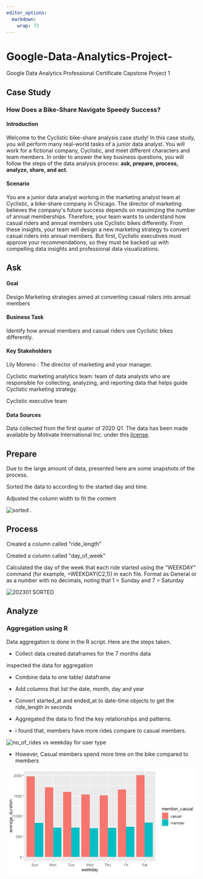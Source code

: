 ```yaml
---
editor_options: 
  markdown: 
    wrap: 72
---
```


# Google-Data-Analytics-Project-

Google Data Analytics Professional Certificate Capstone Project 1

## Case Study

### How Does a Bike-Share Navigate Speedy Success?

#### Introduction

Welcome to the Cyclistic bike-share analysis case study! In this case
study, you will perform many real-world tasks of a junior data analyst.
You will work for a fictional company, Cyclistic, and meet different
characters and team members. In order to answer the key business
questions, you will follow the steps of the data analysis process:
**ask, prepare, process, analyze, share, and act.**

#### Scenario

You are a junior data analyst working in the marketing analyst team at
Cyclistic, a bike-share company in Chicago. The director of marketing
believes the company's future success depends on maximizing the number
of annual memberships. Therefore, your team wants to understand how
casual riders and annual members use Cyclistic bikes differently. From
these insights, your team will design a new marketing strategy to
convert casual riders into annual members. But first, Cyclistic
executives must approve your recommendations, so they must be backed up
with compelling data insights and professional data visualizations.

## Ask

#### Goal

Design Marketing strategies aimed at converting casual riders into
annual members

#### Business Task

Identify how annual members and casual riders use Cyclistic bikes
differently.

#### Key Stakeholders

Lily Moreno : The director of marketing and your manager.

Cyclistic marketing analytics team: team of data analysts who are
responsible for collecting, analyzing, and reporting data that helps
guide Cyclistic marketing strategy.

Cyclistic executive team

#### Data Sources

Data collected from the first quater of 2020 Q1. The data has been made
available by Motivate International Inc. under this
[license](https://divvybikes.com/data-license-agreement).

## Prepare

Due to the large amount of data, presented here are some snapshots of
the process.

Sorted the data to according to the started day and time.

Adjusted the column width to fit the content

![sorted](https://github.com/am-eric/Google-Data-Analytics-Project-/assets/64156869/9e98fd80-9f13-4e1a-93c2-ed93f6f17832)
.

## Process

Created a column called "ride_length"

Created a column called "day_of_week"

Calculated the day of the week that each ride started using the
"WEEKDAY" command (for example, =WEEKDAY(C2,1)) in each file. Format as
General or as a number with no decimals, noting that 1 = Sunday and 7 =
Saturday

![202301
SORTED](https://github.com/am-eric/Google-Data-Analytics-Project-/assets/64156869/ea2250e2-d4d8-48ab-a09b-4298a58ac0a8)

## Analyze

### Aggregation using R

Data aggregation is done in the R script. Here are the steps taken.

-   Collect data created dataframes for the 7 months data

inspected the data for aggregation

-   Combine data to one table/ dataframe

-   Add columns that list the date, month, day and year

-   Convert started_at and ended_at to date-time objects to get the
    ride_length in seconds

-   Aggregated the data to find the key relationships and patterns.

-   i found that, members have more rides compare to casual members.

![no_of_rides vs weekday for user
type](Rplot%20no_of_rides%20vs%20weekday%20for%20user%20type.png)

-   However, Casual members spend more time on the bike compared to
    members

![average duration vs weekday by usertype](Rplot.jpeg)
